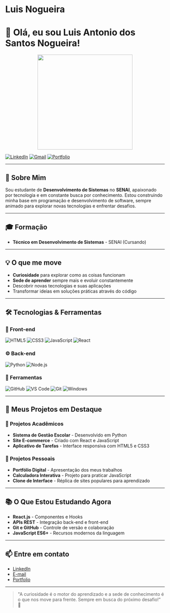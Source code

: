 # Luis Nogueira
# 👋 Olá, eu sou Luis Antonio dos Santos Nogueira!

<div align="center">
  
<img src="https://media.giphy.com/media/L1R1tvI9svkIWwpVYr/giphy.gif" width="300"/>

</div>

[![LinkedIn](https://img.shields.io/badge/-LinkedIn-0A66C2?style=flat-square&logo=linkedin&logoColor=white)](https://www.linkedin.com/in/luis-antonio-dos-santos-nogueira-52980634b/)
[![Gmail](https://img.shields.io/badge/-Email-EA4335?style=flat-square&logo=gmail&logoColor=white)](mailto:luis.senaie@gmail.com)
[![Portfolio](https://img.shields.io/badge/-Portfolio-4285F4?style=flat-square&logo=google-chrome&logoColor=white)](https://portfoliosantz.netlify.app/)

---

## 🚀 Sobre Mim

Sou estudante de **Desenvolvimento de Sistemas** no **SENAI**, apaixonado por tecnologia e em constante busca por conhecimento. Estou construindo minha base em programação e desenvolvimento de software, sempre animado para explorar novas tecnologias e enfrentar desafios.

---

## 🎓 Formação

- **Técnico em Desenvolvimento de Sistemas** - SENAI (Cursando)

---

## 💡 O que me move

- **Curiosidade** para explorar como as coisas funcionam
- **Sede de aprender** sempre mais e evoluir constantemente
- Descobrir novas tecnologias e suas aplicações
- Transformar ideias em soluções práticas através do código

---

## 🛠️ Tecnologias & Ferramentas

### 🎨 Front-end
![HTML5](https://img.shields.io/badge/-HTML5-E34F26?style=flat-square&logo=html5&logoColor=white)
![CSS3](https://img.shields.io/badge/-CSS3-1572B6?style=flat-square&logo=css3&logoColor=white)
![JavaScript](https://img.shields.io/badge/-JavaScript-F7DF1E?style=flat-square&logo=javascript&logoColor=black)
![React](https://img.shields.io/badge/-React-61DAFB?style=flat-square&logo=react&logoColor=black)

### ⚙️ Back-end
![Python](https://img.shields.io/badge/-Python-3776AB?style=flat-square&logo=python&logoColor=white)
![Node.js](https://img.shields.io/badge/-Node.js-339933?style=flat-square&logo=node.js&logoColor=white)

### 🔧 Ferramentas
![GitHub](https://img.shields.io/badge/-GitHub-181717?style=flat-square&logo=github&logoColor=white)
![VS Code](https://img.shields.io/badge/-VS%20Code-007ACC?style=flat-square&logo=visual-studio-code&logoColor=white)
![Git](https://img.shields.io/badge/-Git-F05032?style=flat-square&logo=git&logoColor=white)
![Windows](https://img.shields.io/badge/-Windows-0078D6?style=flat-square&logo=windows&logoColor=white)

---

## 🌟 Meus Projetos em Destaque

### 🎯 Projetos Acadêmicos
- **Sistema de Gestão Escolar** - Desenvolvido em Python
- **Site E-commerce** - Criado com React e JavaScript
- **Aplicativo de Tarefas** - Interface responsiva com HTML5 e CSS3

### 🔧 Projetos Pessoais
- **Portfólio Digital** - Apresentação dos meus trabalhos
- **Calculadora Interativa** - Projeto para praticar JavaScript
- **Clone de Interface** - Réplica de sites populares para aprendizado

---

## 📚 O Que Estou Estudando Agora

- **React.js** - Componentes e Hooks
- **APIs REST** - Integração back-end e front-end
- **Git e GitHub** - Controle de versão e colaboração
- **JavaScript ES6+** - Recursos modernos da linguagem

---

## 📫 Entre em contato

- [LinkedIn](https://www.linkedin.com/in/luis-antonio-dos-santos-nogueira-52980634b/)
- [E-mail](mailto:luis.senaie@gmail.com)
- [Portfolio](https://portfoliosantz.netlify.app/)

---

> "A curiosidade é o motor do aprendizado e a sede de conhecimento é o que nos move para frente. Sempre em busca do próximo desafio!" 🚀
